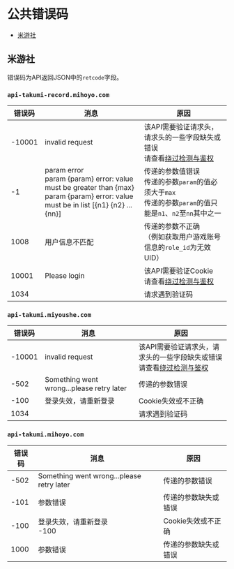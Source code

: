 # 公共错误码

- [米游社](#米游社)

## 米游社

错误码为API返回JSON中的`retcode`字段。

### `api-takumi-record.mihoyo.com`

| 错误码 | 消息 | 原因 |
| ----- | ---- | ---- |
| -10001 | invalid request | 该API需要验证请求头，请求头的一些字段缺失或错误<br/>请查看[绕过检测与鉴权](other/authentication.md) |
| -1 | param error<br>param {param} error: value must be greater than {max}<br>param {param} error: value must be in list [{n1} {n2} ... {nn}] | 传递的参数值错误<br>传递的参数`param`的值必须大于`max`<br>传递的参数`param`的值只能是`n1`、`n2`至`nn`其中之一 |
| 1008 | 用户信息不匹配 | 传递的参数不正确<br/>（例如获取用户游戏账号信息的`role_id`为无效UID） |
| 10001 | Please login | 该API需要验证Cookie<br/>请查看[绕过检测与鉴权](other/authentication.md#cookie) |
| 1034 | | 请求遇到验证码 |
### `api-takumi.miyoushe.com`

| 错误码 | 消息 | 原因 |
| ----- | ---- | ---- |
| -10001 | invalid request | 该API需要验证请求头，请求头的一些字段缺失或错误<br/>请查看[绕过检测与鉴权](other/authentication.md) |
| -502 | Something went wrong...please retry later | 传递的参数错误 |
| -100 | 登录失效，请重新登录 | Cookie失效或不正确 |
| 1034 | | 请求遇到验证码 |

### `api-takumi.mihoyo.com`

| 错误码 | 消息 | 原因 |
| ----- | ---- | ---- |
| -502 | Something went wrong...please retry later | 传递的参数错误 |
| -101 | 参数错误 | 传递的参数缺失或错误 |
| -100 | 登录失效，请重新登录<br>-100 | Cookie失效或不正确 |
| 1000 | 参数错误 | 传递的参数缺失或错误 |
